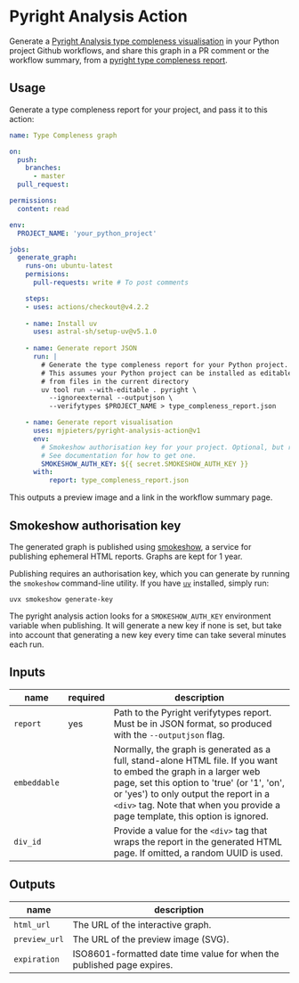 # Pyright Analysis Action

Generate a [Pyright Analysis type compleness visualisation](https://github.org/mjpieters/pyright-analysis) in your Python project Github workflows, and share this graph in a PR comment or the workflow summary, from a [pyright type compleness report](https://microsoft.github.io/pyright/#/typed-libraries?id=verifying-type-completeness).

## Usage

Generate a type compleness report for your project, and pass it to
this action:

```yaml
name: Type Compleness graph

on:
  push:
    branches:
      - master
  pull_request:

permissions:
  content: read

env:
  PROJECT_NAME: 'your_python_project'

jobs:
  generate_graph:
    runs-on: ubuntu-latest
    permisions:
      pull-requests: write # To post comments

    steps:
    - uses: actions/checkout@v4.2.2
      
    - name: Install uv
      uses: astral-sh/setup-uv@v5.1.0
    
    - name: Generate report JSON
      run: |
        # Generate the type compleness report for your Python project.
        # This assumes your Python project can be installed as editable
        # from files in the current directory
        uv tool run --with-editable . pyright \
          --ignoreexternal --outputjson \
          --verifytypes $PROJECT_NAME > type_compleness_report.json

    - name: Generate report visualisation
      uses: mjpieters/pyright-analysis-action@v1
      env:
        # Smokeshow authorisation key for your project. Optional, but recommended.
        # See documentation for how to get one.
        SMOKESHOW_AUTH_KEY: ${{ secret.SMOKESHOW_AUTH_KEY }}
      with:
          report: type_compleness_report.json
```

This outputs a preview image and a link in the workflow summary page.

## Smokeshow authorisation key

The generated graph is published using [smokeshow](https://smokeshow.helpmanual.io/), a service for publishing ephemeral HTML reports. Graphs are kept for 1 year.

Publishing requires an authorisation key, which you can generate by running the `smokeshow` command-line utility. If you have [`uv`](https://docs.astral.sh/uv/) installed, simply run:

```shell
uvx smokeshow generate-key
```

The pyright analysis action looks for a `SMOKESHOW_AUTH_KEY` environment variable when publishing. It will generate a new key if none is set, but take into account that generating a new key every time can take several minutes each run.

## Inputs

| name | required | description |
|------|----------|-------------|
| `report` | yes | Path to the Pyright verifytypes report. Must be in JSON format, so produced with the `--outputjson` flag. |
| `embeddable` | |  Normally, the graph is generated as a full, stand-alone HTML file. If you want to embed the graph in a larger web page, set this option to 'true' (or '1', 'on', or 'yes') to only output the report in a `<div>` tag. Note that when you provide a page template, this option is ignored. |
| `div_id` | | Provide a value for the `<div>` tag that wraps the report in the generated HTML page. If omitted, a random UUID is used. |

## Outputs

| name | description |
|------|-------------|
| `html_url` | The URL of the interactive graph. |
| `preview_url` | The URL of the preview image (SVG). |
| `expiration` | ISO8601-formatted date time value for when the published page expires. |

<!--
TODO:
 - only in Linux workflows
 - implement commenting
 - toggle commenting
 - toggle summary report
 - write html to file?
 - write image to file?
-->